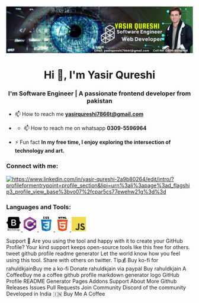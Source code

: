 ![logo](https://github.com/yasirkhan55/yasirkhan55/blob/main/Blue%20Modern%20Technology%20LinkedIn%20Banner.png)


<h1 align="center">Hi 👋, I'm Yasir Qureshi</h1>
<h3 align="center">I'm Software Engineer | A passionate frontend developer from pakistan</h3>

- 📫 How to reach me **yasirqureshi7866t@gmail.com**
- - 📫 How to reach me on whatsapp **0309-5596964**

- ⚡ Fun fact **In my free time, I enjoy exploring the intersection of technology and art.**

<h3 align="left">Connect with me:</h3>
<p align="left">
<a href="https://linkedin.com/in/https://www.linkedin.com/in/yasir-qureshi-2a9b80264/edit/intro/?profileformentrypoint=profile_section&lipi=urn%3ali%3apage%3ad_flagship3_profile_view_base%3bvo07%2fcpar5cs77ewehw21g%3d%3d" target="blank"><img align="center" src="https://raw.githubusercontent.com/rahuldkjain/github-profile-readme-generator/master/src/images/icons/Social/linked-in-alt.svg" alt="https://www.linkedin.com/in/yasir-qureshi-2a9b80264/edit/intro/?profileformentrypoint=profile_section&lipi=urn%3ali%3apage%3ad_flagship3_profile_view_base%3bvo07%2fcpar5cs77ewehw21g%3d%3d" height="30" width="40" /></a>
</p>

<h3 align="left">Languages and Tools:</h3>
<p align="left"> <a href="https://getbootstrap.com" target="_blank" rel="noreferrer"> <img src="https://raw.githubusercontent.com/devicons/devicon/master/icons/bootstrap/bootstrap-plain-wordmark.svg" alt="bootstrap" width="40" height="40"/> </a> <a href="https://www.w3schools.com/cs/" target="_blank" rel="noreferrer"> <img src="https://raw.githubusercontent.com/devicons/devicon/master/icons/csharp/csharp-original.svg" alt="csharp" width="40" height="40"/> </a> <a href="https://www.w3schools.com/css/" target="_blank" rel="noreferrer"> <img src="https://raw.githubusercontent.com/devicons/devicon/master/icons/css3/css3-original-wordmark.svg" alt="css3" width="40" height="40"/> </a> <a href="https://www.w3.org/html/" target="_blank" rel="noreferrer"> <img src="https://raw.githubusercontent.com/devicons/devicon/master/icons/html5/html5-original-wordmark.svg" alt="html5" width="40" height="40"/> </a> <a href="https://developer.mozilla.org/en-US/docs/Web/JavaScript" target="_blank" rel="noreferrer"> <img src="https://raw.githubusercontent.com/devicons/devicon/master/icons/javascript/javascript-original.svg" alt="javascript" width="40" height="40"/> </a> </p>

Support 🙏
Are you using the tool and happy with it to create your GitHub Profile?
Your kind support keeps open-source tools like this free for others.
tweet github profile readme generator
Let the world know how you feel using this tool. Share with others on twitter.
Tip💰
Buy ko-fi for rahuldkjainBuy me a ko-fi
Donate rahuldkjain via paypal
Buy rahuldkjain A CoffeeBuy me a coffee
github profile markdown generator logo
GitHub Profile README Generator
Pages
Addons
Support
About
More
Github
Releases
Issues
Pull Requests
Join Community
Discord of the community
Developed in India 🇮🇳
Buy Me A Coffee
